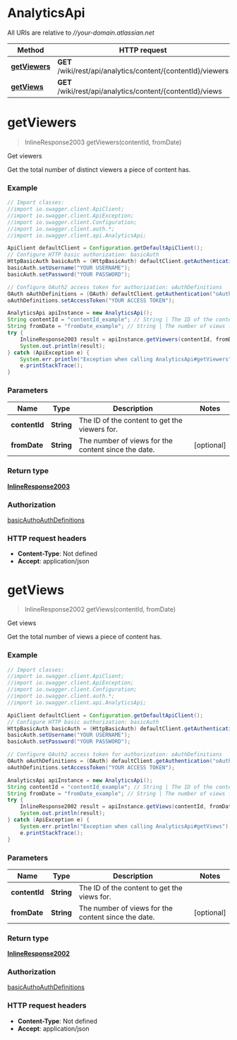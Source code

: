 # AnalyticsApi

All URIs are relative to *//your-domain.atlassian.net*

Method | HTTP request | Description
------------- | ------------- | -------------
[**getViewers**](AnalyticsApi.md#getViewers) | **GET** /wiki/rest/api/analytics/content/{contentId}/viewers | Get viewers
[**getViews**](AnalyticsApi.md#getViews) | **GET** /wiki/rest/api/analytics/content/{contentId}/views | Get views

<a name="getViewers"></a>
# **getViewers**
> InlineResponse2003 getViewers(contentId, fromDate)

Get viewers

Get the total number of distinct viewers a piece of content has.

### Example
```java
// Import classes:
//import io.swagger.client.ApiClient;
//import io.swagger.client.ApiException;
//import io.swagger.client.Configuration;
//import io.swagger.client.auth.*;
//import io.swagger.client.api.AnalyticsApi;

ApiClient defaultClient = Configuration.getDefaultApiClient();
// Configure HTTP basic authorization: basicAuth
HttpBasicAuth basicAuth = (HttpBasicAuth) defaultClient.getAuthentication("basicAuth");
basicAuth.setUsername("YOUR USERNAME");
basicAuth.setPassword("YOUR PASSWORD");

// Configure OAuth2 access token for authorization: oAuthDefinitions
OAuth oAuthDefinitions = (OAuth) defaultClient.getAuthentication("oAuthDefinitions");
oAuthDefinitions.setAccessToken("YOUR ACCESS TOKEN");

AnalyticsApi apiInstance = new AnalyticsApi();
String contentId = "contentId_example"; // String | The ID of the content to get the viewers for.
String fromDate = "fromDate_example"; // String | The number of views for the content since the date.
try {
    InlineResponse2003 result = apiInstance.getViewers(contentId, fromDate);
    System.out.println(result);
} catch (ApiException e) {
    System.err.println("Exception when calling AnalyticsApi#getViewers");
    e.printStackTrace();
}
```

### Parameters

Name | Type | Description  | Notes
------------- | ------------- | ------------- | -------------
 **contentId** | **String**| The ID of the content to get the viewers for. |
 **fromDate** | **String**| The number of views for the content since the date. | [optional]

### Return type

[**InlineResponse2003**](InlineResponse2003.md)

### Authorization

[basicAuth](../README.md#basicAuth)[oAuthDefinitions](../README.md#oAuthDefinitions)

### HTTP request headers

 - **Content-Type**: Not defined
 - **Accept**: application/json

<a name="getViews"></a>
# **getViews**
> InlineResponse2002 getViews(contentId, fromDate)

Get views

Get the total number of views a piece of content has.

### Example
```java
// Import classes:
//import io.swagger.client.ApiClient;
//import io.swagger.client.ApiException;
//import io.swagger.client.Configuration;
//import io.swagger.client.auth.*;
//import io.swagger.client.api.AnalyticsApi;

ApiClient defaultClient = Configuration.getDefaultApiClient();
// Configure HTTP basic authorization: basicAuth
HttpBasicAuth basicAuth = (HttpBasicAuth) defaultClient.getAuthentication("basicAuth");
basicAuth.setUsername("YOUR USERNAME");
basicAuth.setPassword("YOUR PASSWORD");

// Configure OAuth2 access token for authorization: oAuthDefinitions
OAuth oAuthDefinitions = (OAuth) defaultClient.getAuthentication("oAuthDefinitions");
oAuthDefinitions.setAccessToken("YOUR ACCESS TOKEN");

AnalyticsApi apiInstance = new AnalyticsApi();
String contentId = "contentId_example"; // String | The ID of the content to get the views for.
String fromDate = "fromDate_example"; // String | The number of views for the content since the date.
try {
    InlineResponse2002 result = apiInstance.getViews(contentId, fromDate);
    System.out.println(result);
} catch (ApiException e) {
    System.err.println("Exception when calling AnalyticsApi#getViews");
    e.printStackTrace();
}
```

### Parameters

Name | Type | Description  | Notes
------------- | ------------- | ------------- | -------------
 **contentId** | **String**| The ID of the content to get the views for. |
 **fromDate** | **String**| The number of views for the content since the date. | [optional]

### Return type

[**InlineResponse2002**](InlineResponse2002.md)

### Authorization

[basicAuth](../README.md#basicAuth)[oAuthDefinitions](../README.md#oAuthDefinitions)

### HTTP request headers

 - **Content-Type**: Not defined
 - **Accept**: application/json

